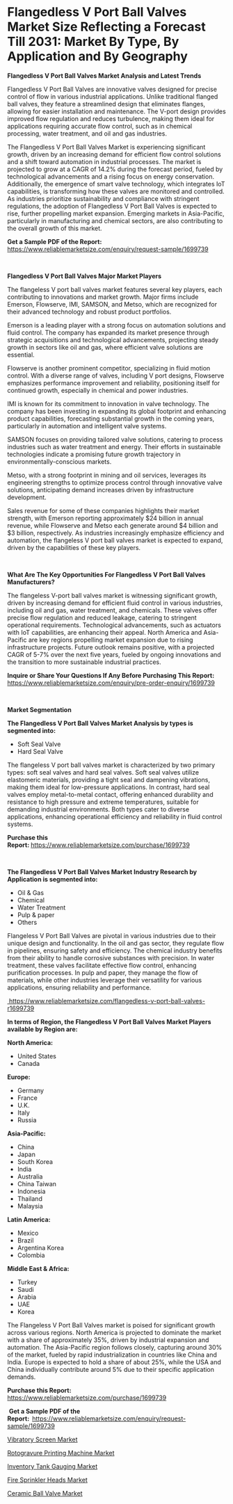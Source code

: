 <p><h1>Flangedless V Port Ball Valves Market Size Reflecting a Forecast Till 2031: Market By Type, By Application and By Geography</h1></p><p><strong>Flangedless V Port Ball Valves Market Analysis and Latest Trends</strong></p>
<p><p>Flangedless V Port Ball Valves are innovative valves designed for precise control of flow in various industrial applications. Unlike traditional flanged ball valves, they feature a streamlined design that eliminates flanges, allowing for easier installation and maintenance. The V-port design provides improved flow regulation and reduces turbulence, making them ideal for applications requiring accurate flow control, such as in chemical processing, water treatment, and oil and gas industries.</p><p>The Flangedless V Port Ball Valves Market is experiencing significant growth, driven by an increasing demand for efficient flow control solutions and a shift toward automation in industrial processes. The market is projected to grow at a CAGR of 14.2% during the forecast period, fueled by technological advancements and a rising focus on energy conservation. Additionally, the emergence of smart valve technology, which integrates IoT capabilities, is transforming how these valves are monitored and controlled. As industries prioritize sustainability and compliance with stringent regulations, the adoption of Flangedless V Port Ball Valves is expected to rise, further propelling market expansion. Emerging markets in Asia-Pacific, particularly in manufacturing and chemical sectors, are also contributing to the overall growth of this market.</p></p>
<p><strong>Get a Sample PDF of the Report:&nbsp;</strong> <a href="https://www.reliablemarketsize.com/enquiry/request-sample/1699739?utm_campaign=1724&utm_medium=2&utm_source=Github&utm_content=ia&utm_term=20102024&utm_id=flangedless-v-port-ball-valves">https://www.reliablemarketsize.com/enquiry/request-sample/1699739</a></p>
<p>&nbsp;</p>
<p><strong>Flangedless V Port Ball Valves Major Market Players</strong></p>
<p><p>The flangeless V port ball valves market features several key players, each contributing to innovations and market growth. Major firms include Emerson, Flowserve, IMI, SAMSON, and Metso, which are recognized for their advanced technology and robust product portfolios.</p><p>Emerson is a leading player with a strong focus on automation solutions and fluid control. The company has expanded its market presence through strategic acquisitions and technological advancements, projecting steady growth in sectors like oil and gas, where efficient valve solutions are essential.</p><p>Flowserve is another prominent competitor, specializing in fluid motion control. With a diverse range of valves, including V port designs, Flowserve emphasizes performance improvement and reliability, positioning itself for continued growth, especially in chemical and power industries.</p><p>IMI is known for its commitment to innovation in valve technology. The company has been investing in expanding its global footprint and enhancing product capabilities, forecasting substantial growth in the coming years, particularly in automation and intelligent valve systems.</p><p>SAMSON focuses on providing tailored valve solutions, catering to process industries such as water treatment and energy. Their efforts in sustainable technologies indicate a promising future growth trajectory in environmentally-conscious markets.</p><p>Metso, with a strong footprint in mining and oil services, leverages its engineering strengths to optimize process control through innovative valve solutions, anticipating demand increases driven by infrastructure development.</p><p>Sales revenue for some of these companies highlights their market strength, with Emerson reporting approximately $24 billion in annual revenue, while Flowserve and Metso each generate around $4 billion and $3 billion, respectively. As industries increasingly emphasize efficiency and automation, the flangeless V port ball valves market is expected to expand, driven by the capabilities of these key players.</p></p>
<p>&nbsp;</p>
<p><strong>What Are The Key Opportunities For Flangedless V Port Ball Valves Manufacturers?</strong></p>
<p><p>The flangeless V-port ball valves market is witnessing significant growth, driven by increasing demand for efficient fluid control in various industries, including oil and gas, water treatment, and chemicals. These valves offer precise flow regulation and reduced leakage, catering to stringent operational requirements. Technological advancements, such as actuators with IoT capabilities, are enhancing their appeal. North America and Asia-Pacific are key regions propelling market expansion due to rising infrastructure projects. Future outlook remains positive, with a projected CAGR of 5-7% over the next five years, fueled by ongoing innovations and the transition to more sustainable industrial practices.</p></p>
<p><strong>Inquire or Share Your Questions If Any Before Purchasing This Report:</strong> <a href="https://www.reliablemarketsize.com/enquiry/pre-order-enquiry/1699739?utm_campaign=1724&utm_medium=2&utm_source=Github&utm_content=ia&utm_term=20102024&utm_id=flangedless-v-port-ball-valves">https://www.reliablemarketsize.com/enquiry/pre-order-enquiry/1699739</a></p>
<p>&nbsp;</p>
<p><strong>Market Segmentation</strong></p>
<p><strong>The Flangedless V Port Ball Valves Market Analysis by types is segmented into:</strong></p>
<p><ul><li>Soft Seal Valve</li><li>Hard Seal Valve</li></ul></p>
<p><p>The flangeless V port ball valves market is characterized by two primary types: soft seal valves and hard seal valves. Soft seal valves utilize elastomeric materials, providing a tight seal and dampening vibrations, making them ideal for low-pressure applications. In contrast, hard seal valves employ metal-to-metal contact, offering enhanced durability and resistance to high pressure and extreme temperatures, suitable for demanding industrial environments. Both types cater to diverse applications, enhancing operational efficiency and reliability in fluid control systems.</p></p>
<p><strong>Purchase this Report:&nbsp;</strong><a href="https://www.reliablemarketsize.com/purchase/1699739?utm_campaign=1724&utm_medium=2&utm_source=Github&utm_content=ia&utm_term=20102024&utm_id=flangedless-v-port-ball-valves">https://www.reliablemarketsize.com/purchase/1699739</a></p>
<p>&nbsp;</p>
<p><strong>The Flangedless V Port Ball Valves Market Industry Research by Application is segmented into:</strong></p>
<p><ul><li>Oil & Gas</li><li>Chemical</li><li>Water Treatment</li><li>Pulp & paper</li><li>Others</li></ul></p>
<p><p>Flangeless V Port Ball Valves are pivotal in various industries due to their unique design and functionality. In the oil and gas sector, they regulate flow in pipelines, ensuring safety and efficiency. The chemical industry benefits from their ability to handle corrosive substances with precision. In water treatment, these valves facilitate effective flow control, enhancing purification processes. In pulp and paper, they manage the flow of materials, while other industries leverage their versatility for various applications, ensuring reliability and performance.</p></p>
<p><a href="https://www.reliablemarketsize.com/flangedless-v-port-ball-valves-r1699739?utm_campaign=1724&utm_medium=2&utm_source=Github&utm_content=ia&utm_term=20102024&utm_id=flangedless-v-port-ball-valves">&nbsp;https://www.reliablemarketsize.com/flangedless-v-port-ball-valves-r1699739</a></p>
<p><strong>In terms of Region, the Flangedless V Port Ball Valves Market Players available by Region are:</strong></p>
<p>
    <p> <strong> North America: </strong>
        <ul>
            <li>United States</li>
            <li>Canada</li>
        </ul>
        </p> 
    <p> <strong> Europe: </strong>
        <ul>
            <li>Germany</li>
            <li>France</li>
            <li>U.K.</li>
            <li>Italy</li>
            <li>Russia</li>
        </ul>
        </p> 
    <p> <strong> Asia-Pacific: </strong>
        <ul>
            <li>China</li>
            <li>Japan</li>
            <li>South Korea</li>
            <li>India</li>
            <li>Australia</li>
            <li>China Taiwan</li>
            <li>Indonesia</li>
            <li>Thailand</li>
            <li>Malaysia</li>
        </ul>
        </p> 
    <p> <strong> Latin America: </strong>
        <ul>
            <li>Mexico</li>
            <li>Brazil</li>
            <li>Argentina Korea</li>
            <li>Colombia</li>
        </ul>
        </p> 
    <p> <strong> Middle East & Africa: </strong>
        <ul>
            <li>Turkey</li>
            <li>Saudi</li>
            <li>Arabia</li>
            <li>UAE</li>
            <li>Korea</li>
        </ul>
    </p>
    </p>
<p><p>The Flangeless V Port Ball Valves market is poised for significant growth across various regions. North America is projected to dominate the market with a share of approximately 35%, driven by industrial expansion and automation. The Asia-Pacific region follows closely, capturing around 30% of the market, fueled by rapid industrialization in countries like China and India. Europe is expected to hold a share of about 25%, while the USA and China individually contribute around 5% due to their specific application demands.</p></p>
<p><strong>Purchase this Report: </strong><a href="https://www.reliablemarketsize.com/purchase/1699739?utm_campaign=1724&utm_medium=2&utm_source=Github&utm_content=ia&utm_term=20102024&utm_id=flangedless-v-port-ball-valves">https://www.reliablemarketsize.com/purchase/1699739</a></p>
<p>&nbsp;<strong>Get a Sample PDF of the Report:&nbsp;&nbsp;</strong><a href="https://www.reliablemarketsize.com/enquiry/request-sample/1699739?utm_campaign=1724&utm_medium=2&utm_source=Github&utm_content=ia&utm_term=20102024&utm_id=flangedless-v-port-ball-valves">https://www.reliablemarketsize.com/enquiry/request-sample/1699739</a></p>
<p><strong></strong></p>
<p><p><a href="https://www.linkedin.com/pulse/evolution-vibratory-screen-market-key-shifts-from-2024-2031-9h8be?utm_campaign=1724&utm_medium=2&utm_source=Github&utm_content=ia&utm_term=20102024&utm_id=flangedless-v-port-ball-valves">Vibratory Screen Market</a></p><p><a href="https://www.linkedin.com/pulse/decoding-rotogravure-printing-machine-industry-dynamics-strategic-it7ne?utm_campaign=1724&utm_medium=2&utm_source=Github&utm_content=ia&utm_term=20102024&utm_id=flangedless-v-port-ball-valves">Rotogravure Printing Machine Market</a></p><p><a href="https://github.com/DianaWilson796/Market-Research-Report-List-1/blob/main/inventory-tank-gauging-market.md?utm_campaign=1724&utm_medium=2&utm_source=Github&utm_content=ia&utm_term=20102024&utm_id=flangedless-v-port-ball-valves">Inventory Tank Gauging Market</a></p><p><a href="https://www.linkedin.com/pulse/fire-sprinkler-heads-market-global-share-ranking-overall-sales-bu2pe?utm_campaign=1724&utm_medium=2&utm_source=Github&utm_content=ia&utm_term=20102024&utm_id=flangedless-v-port-ball-valves">Fire Sprinkler Heads Market</a></p><p><a href="https://www.linkedin.com/pulse/ceramic-ball-valve-market-size-share-analysis-growth-trends-dkale?utm_campaign=1724&utm_medium=2&utm_source=Github&utm_content=ia&utm_term=20102024&utm_id=flangedless-v-port-ball-valves">Ceramic Ball Valve Market</a></p></p>